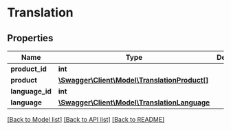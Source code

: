 # Translation

## Properties
Name | Type | Description | Notes
------------ | ------------- | ------------- | -------------
**product_id** | **int** |  | [optional] 
**product** | [**\Swagger\Client\Model\TranslationProduct[]**](TranslationProduct.md) |  | [optional] 
**language_id** | **int** |  | [optional] 
**language** | [**\Swagger\Client\Model\TranslationLanguage**](TranslationLanguage.md) |  | [optional] 

[[Back to Model list]](../README.md#documentation-for-models) [[Back to API list]](../README.md#documentation-for-api-endpoints) [[Back to README]](../README.md)



